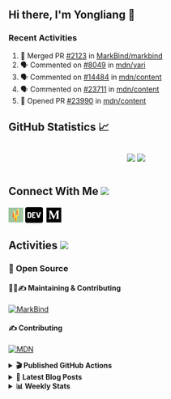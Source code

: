 ## Hi there, I'm Yongliang 👋

### Recent Activities

<!--START_SECTION:activity-->
1. 🎉 Merged PR [#2123](https://github.com/MarkBind/markbind/pull/2123) in [MarkBind/markbind](https://github.com/MarkBind/markbind)
2. 🗣 Commented on [#8049](https://github.com/mdn/yari/issues/8049) in [mdn/yari](https://github.com/mdn/yari)
3. 🗣 Commented on [#14484](https://github.com/mdn/content/issues/14484) in [mdn/content](https://github.com/mdn/content)
4. 🗣 Commented on [#23711](https://github.com/mdn/content/issues/23711) in [mdn/content](https://github.com/mdn/content)
5. 💪 Opened PR [#23990](https://github.com/mdn/content/pull/23990) in [mdn/content](https://github.com/mdn/content)
<!--END_SECTION:activity-->

## GitHub Statistics :chart_with_upwards_trend:
<div align="center">
<div style="display: flex; align-items: center; justify-content: center;">

[![](https://github-readme-stats-tlylt.vercel.app/api?username=tlylt&show_icons=true&theme=tokyonight&hide_border=true&locale=en)](https://github.com/tlylt)
[![](https://github-readme-streak-stats.herokuapp.com/?user=tlylt&theme=tokyonight&hide_border=true)](https://github.com/tlylt)
</div>
</div>

## Connect With Me <img src="https://media.giphy.com/media/2wh5K5yE3ulp3xgYcG/giphy-downsized.gif" width="30">

<a href="https://www.yongliangliu.com/" target="_blank"><img align="center" src="static/site-icon.png" alt="yongliangliu.com" height="29" width="29" /></a>
<a href="https://dev.to/tlylt" target="_blank"><img align="center" src="static/dev-badge.svg" alt="dev.to/tlylt" height="35" width="35" /></a>
<a href="https://tlylt.medium.com" target="_blank"><img align="center" src="static/medium.png" alt="tlylt.medium.com" height="35" width="35" /></a>

## Activities <img src="https://media.giphy.com/media/WUlplcMpOCEmTGBtBW/giphy.gif" width="30">

### 🔭 Open Source

#### 👷‍♂️✍️ Maintaining & Contributing
[![MarkBind](https://github-readme-stats-tlylt.vercel.app/api/pin/?username=markbind&repo=markbind)](https://github.com/MarkBind/markbind)

#### ✍️ Contributing
[![MDN](https://github-readme-stats-tlylt.vercel.app/api/pin/?username=mdn&repo=content)](https://github.com/mdn/content)

<details>
<summary> <b>🎬 Published GitHub Actions </b> </summary>

[![install-graphviz](https://github-readme-stats-tlylt.vercel.app/api/pin/?username=tlylt&repo=install-graphviz)](https://github.com/tlylt/install-graphviz)

[![reposense-action](https://github-readme-stats-tlylt.vercel.app/api/pin/?username=tlylt&repo=reposense-action)](https://github.com/tlylt/reposense-action)

[![markbin-action](https://github-readme-stats-tlylt.vercel.app/api/pin/?username=markbind&repo=markbind-action)](https://github.com/MarkBind/markbind-action)

</details>

<details>
<summary> <b>📕 Latest Blog Posts</b> </summary>

<!-- BLOG-POST-LIST:START -->
- [Creating a regex-based Markdown parser in TypeScript](https://www.yongliangliu.com/blog/rmark/)
- [Create VSCode Snippets for Markdown Blog Workflows](https://www.yongliangliu.com/blog/vscode-snippets/)
- [My Journey into Open Source](https://www.yongliangliu.com/blog/my-journey-into-open-source/)
- [Resources for Orbital CP2106 Independent Software Development Project](https://www.yongliangliu.com/blog/orbital-prep/)
- [A Brief Description of Ransomware Attacks](https://www.yongliangliu.com/blog/ransomware-essay/)
<!-- BLOG-POST-LIST:END -->

</details>

<details>
<summary> <b>📊 Weekly Stats</b> </summary>

<!--START_SECTION:waka-->
![Code Time](http://img.shields.io/badge/Code%20Time-760%20hrs%2030%20mins-blue)

**🐱 My GitHub Data** 

> 🏆 361 Contributions in the Year 2023
 > 
> 📦 337.2 kB Used in GitHub's Storage 
 > 
> 🚫 Not Opted to Hire
 > 
> 📜 150 Public Repositories 
 > 
> 🔑 26 Private Repositories  
 > 
**I'm an Early 🐤** 

```text
🌞 Morning    251 commits    ██████░░░░░░░░░░░░░░░░░░░   25.8% 
🌆 Daytime    262 commits    ██████░░░░░░░░░░░░░░░░░░░   26.93% 
🌃 Evening    388 commits    ██████████░░░░░░░░░░░░░░░   39.88% 
🌙 Night      72 commits     █░░░░░░░░░░░░░░░░░░░░░░░░   7.4%

```
📅 **I'm Most Productive on Friday** 

```text
Monday       140 commits    ███░░░░░░░░░░░░░░░░░░░░░░   14.39% 
Tuesday      96 commits     ██░░░░░░░░░░░░░░░░░░░░░░░   9.87% 
Wednesday    142 commits    ███░░░░░░░░░░░░░░░░░░░░░░   14.59% 
Thursday     164 commits    ████░░░░░░░░░░░░░░░░░░░░░   16.86% 
Friday       210 commits    █████░░░░░░░░░░░░░░░░░░░░   21.58% 
Saturday     104 commits    ██░░░░░░░░░░░░░░░░░░░░░░░   10.69% 
Sunday       117 commits    ███░░░░░░░░░░░░░░░░░░░░░░   12.02%

```


📊 **This Week I Spent My Time On** 

```text
⌚︎ Time Zone: Asia/Singapore

💬 Programming Languages: 
Markdown                 15 hrs 59 mins      █████████████████░░░░░░░░   71.48% 
TypeScript               3 hrs 55 mins       ████░░░░░░░░░░░░░░░░░░░░░   17.54% 
JavaScript               1 hr                █░░░░░░░░░░░░░░░░░░░░░░░░   4.53% 
YAML                     37 mins             ░░░░░░░░░░░░░░░░░░░░░░░░░   2.79% 
C#                       25 mins             ░░░░░░░░░░░░░░░░░░░░░░░░░   1.92%

```


 Last Updated on 01/02/2023 00:42:43 UTC
<!--END_SECTION:waka-->

</details>
